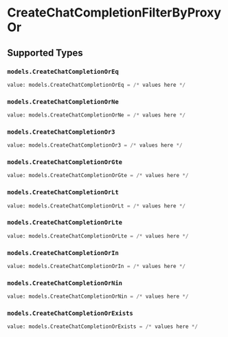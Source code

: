 # CreateChatCompletionFilterByProxyOr


## Supported Types

### `models.CreateChatCompletionOrEq`

```python
value: models.CreateChatCompletionOrEq = /* values here */
```

### `models.CreateChatCompletionOrNe`

```python
value: models.CreateChatCompletionOrNe = /* values here */
```

### `models.CreateChatCompletionOr3`

```python
value: models.CreateChatCompletionOr3 = /* values here */
```

### `models.CreateChatCompletionOrGte`

```python
value: models.CreateChatCompletionOrGte = /* values here */
```

### `models.CreateChatCompletionOrLt`

```python
value: models.CreateChatCompletionOrLt = /* values here */
```

### `models.CreateChatCompletionOrLte`

```python
value: models.CreateChatCompletionOrLte = /* values here */
```

### `models.CreateChatCompletionOrIn`

```python
value: models.CreateChatCompletionOrIn = /* values here */
```

### `models.CreateChatCompletionOrNin`

```python
value: models.CreateChatCompletionOrNin = /* values here */
```

### `models.CreateChatCompletionOrExists`

```python
value: models.CreateChatCompletionOrExists = /* values here */
```

